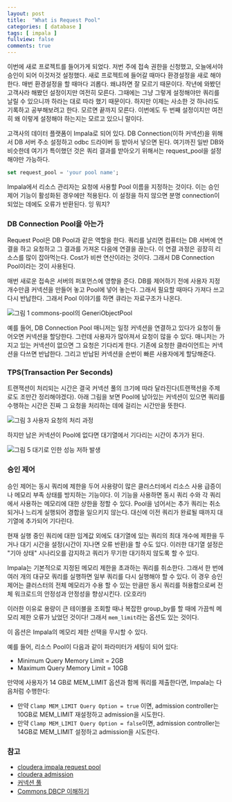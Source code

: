 ```yaml
---
layout: post
title:  "What is Request Pool"
categories: [ database ]
tags: [ impala ]
fullview: false
comments: true
---
```






이번에 새로 프로젝트를 들어가게 되었다. 저번 주에 접속 권한을 신청했고, 오늘에서야 승인이 되어 이것저것 설정했다. 새로 프로젝트에 들어갈 때마다 환경설정을 새로 해야 한다. 매번 환경설정을 할 때마다 괴롭다. 왜냐하면 잘 모르기 때문이다. 작년에 와봤던 고객사라 해봤던 설정이지만 여전히 모른다. 그때에는 그냥 그렇게 설정해야만 쿼리를 날릴 수 있으니까 하라는 대로 따라 했기 때문이다. 하지만 이제는 사소한 것 하나라도 기록하고 공부해보려고 한다. 모르면 끝까지 모른다. 이번에도 두 번째 설정이지만 여전히 왜 이렇게 설정해야 하는지는 모르고 있으니 말이다.





고객사의 데이터 플랫폼이 Impala로 되어 있다. DB Connection(이하 커넥션)을 위해서 DB 서버 주소 설정하고 odbc 드라이버 등 받아서 넣으면 된다. 여기까진 일반 DB와 비슷한데 여기가 특이했던 것은 쿼리 결과를 받아오기 위해서는 request_pool을 설정해야만 가능하다. 



```sql
set request_pool = 'your pool name';
```



Impala에서 리소스 관리자는 요청에 사용할 Pool 이름을 지정하는 것이다. 이는 승인 제어 기능이 활성화된 경우에만 적용된다. 이 설정을 하지 않으면 분명 connection이 되었는 데에도 오류가 반환된다. 잉 뭐지? 





### DB Connection Pool을 아는가

Request Pool은 DB Pool과 같은 역할을 한다. 쿼리를 날리면 컴퓨터는 DB 서버에 연결을 하고 요청하고 그 결과를 가져온 다음에 연결을 끊는다. 이 연결 과정은 굉장히 리소스를 많이 잡아먹는다. Cost가 비싼 연산이라는 것이다. 그래서 DB Connection Pool이라는 것이 사용된다.



매번 새로운 접속은 서버의 퍼포먼스에 영향을 준다. DB를 제어하기 전에 사용자 지정 개수만큼 커넥션을 만들어 놓고 Pool에 넣어 놓는다. 그래서 필요할 때마다 가져다 쓰고 다시 반납한다. 그래서 Pool 이야기를 하면 큐라는 자료구조가 나온다.



![그림 1 commons-pool의 GeneriObjectPool](https://d2.naver.com/content/images/2015/10/helloworld-201508-CommonsDBCP-------1.png)



예를 들어, DB Connection Pool 매니저는 일정 커넥션을 연결하고 있다가 요청이 들어오면 커넥션을 할당한다. 그런데 사용자가 많아져서 요청이 많을 수 있다. 매니저는 가지고 있는 커넥션이 없으면 그 요청은 기다리게 한다. 기존에 요청한 클라이언트는 커넥션을 다쓰면 반납한다. 그리고 반납된 커넥션을 순번이 빠른 사용자에게 할당해준다.



### TPS(Transaction Per Seconds)

트랜잭션이 처리되는 시간은 결국 커넥션 풀의 크기에 따라 달라진다(트랜잭션을 주제로도 조만간 정리해야겠다). 아래 그림을 보면 Pool에 남아있는 커넥션이 있으면 쿼리를 수행하는 시간은 진짜 그 요청을 처리하는 데에 걸리는 시간만을 뜻한다.

![그림 3 사용자 요청의 처리 과정](https://d2.naver.com/content/images/2015/10/helloworld-201508-CommonsDBCP-------3.png)



하지만 남은 커넥션이 Pool에 없다면 대기열에서 기다리는 시간이 추가가 된다.

![그림 5 대기로 인한 성능 저하 발생](https://d2.naver.com/content/images/2015/10/helloworld-201508-CommonsDBCP-------5.png)





### 승인 제어

승인 제어는 동시 쿼리에 제한을 두어 사용량이 많은 클러스터에서 리소스 사용 급증이나 메모리 부족 상태를 방지하는 기능이다. 이 기능을 사용하면 동시 쿼리 수와 각 쿼리에서 사용하는 메모리에 대한 상한을 정할 수 있다. Pool을 넘어서는 추가 쿼리는 취소되거나 느리게 실행되어 경합을 일으키지 않는다. 대신에 이전 쿼리가 완료될 때까지 대기열에 추가되어 기다린다.



현재 실행 중인 쿼리에 대한 임계값 외에도 대기열에 있는 쿼리의 최대 개수에 제한을 두거나 대기 시간을 설정(시간이 지나면 오류 반환)을 할 수도 있다. 이러한 대기열 설정은 "기아 상태" 시나리오를 감지하고 쿼리가 무기한 대기하지 않도록 할 수 있다.



Impala는 기본적으로 지정된 메모리 제한을 초과하는 쿼리를 취소한다. 그래서 한 번에 여러 개의 대규모 쿼리를 실행하면 일부 쿼리를 다시 실행해야 할 수 있다. 이 경우 승인 제어는 클러스터의 전체 메모리가 수용 할 수 있는 만큼만 동시 쿼리를 허용함으로써 전체 워크로드의 안정성과 안정성을 향상시킨다. (오호라!)



이러한 이유로 용량이 큰 테이블을 조회할 때나 복잡한 group_by를 할 때에 가끔씩 메모리 제한 오류가 났었던 것이다! 그래서 `mem_limit`라는 옵션도 있는 것이다.



이 옵션은 Impala의 메모리 제한 선택을 무시할 수 있다.

예를 들어, 리소스 Pool이 다음과 같이 파라미터가 세팅이 되어 있다:

- Minimum Query Memory Limit = 2GB
- Maximum Query Memory Limit = 10GB

만약에 사용자가 14 GB로 MEM_LIMIT 옵션과 함께 쿼리를 제출한다면, Impala는 다음처럼 수행한다:

- 만약 `Clamp MEM_LIMIT Query Option = true` 이면, admission controller는 10GB로 MEM_LIMIT 재설정하고 admission을 시도한다.
- 만약 `Clamp MEM_LIMIT Query Option = false`이면, admission controller는 14GB로 MEM_LIMIT 설정하고 admission을 시도한다.







### 참고

- [cloudera impala request pool](https://docs.cloudera.com/documentation/enterprise/6/6.3/topics/impala_request_pool.html)
- [cloudera admission](https://docs.cloudera.com/documentation/enterprise/6/6.3/topics/impala_admission.html#admission_concurrency)
- [커넥션 풀](https://devbox.tistory.com/entry/JSP-%EC%BB%A4%EB%84%A5%EC%85%98-%ED%92%80-1)
- [Commons DBCP 이해하기](https://d2.naver.com/helloworld/5102792)